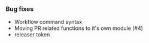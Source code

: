 
### Bug fixes
- Workflow command syntax
- Moving PR related functions to it's own module (#4)
- releaser token